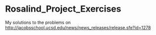 # Rosalind_Project_Exercises
My solutions to the problems on http://jacobsschool.ucsd.edu/news/news_releases/release.sfe?id=1278
